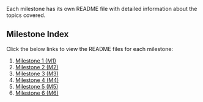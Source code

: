 Each milestone has its own README file with detailed information about the topics covered.

## Milestone Index

Click the below links to view the README files for each milestone:

1. [Milestone 1 (M1)](https://github.com/AntonyJudeShaman/Cali-README/M1/README.md)
2. [Milestone 2 (M2)](https://github.com/AntonyJudeShaman/Cali-README/M2/README.md)
3. [Milestone 3 (M3)](https://github.com/AntonyJudeShaman/Cali-README/M3/README.md)
4. [Milestone 4 (M4)](https://github.com/AntonyJudeShaman/Cali-README/M4/README.md)
5. [Milestone 5 (M5)](https://github.com/AntonyJudeShaman/Cali-README/M5/README.md)
6. [Milestone 6 (M6)](https://github.com/AntonyJudeShaman/Cali-README/M6/README.md)
